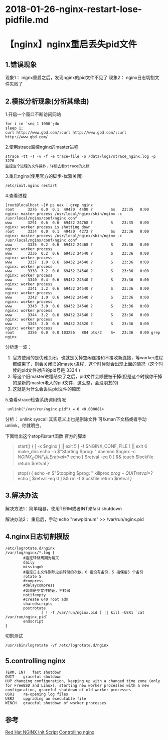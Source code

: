# 2018-01-26-nginx-restart-lose-pidfile.md


# 【nginx】nginx重启丢失pid文件
## 1.错误现象
现象1：
nignx重启之后，发现nginx的pid文件不见了
现象2：
nginx日志切割文件失败了

## 2.模拟分析现象(分析其缘由)

1.开启一个窗口不断访问网站
```shell
for i in `seq 1 1000`;do
sleep 1;
curl http://www.gbd.com/;curl http://www.gbd.com/;curl http://www.gbd.com/
```
2.使用strace监控nginx的master进程
```shell
strace -tt -T -v -f -e trace=file -o /data/logs/strace_nginx.log -p 3276
监控这个进程的文件操作，详细去看strace的文档
```
3.重启nginx(使用官方的脚步-优雅关闭)

```shell
/etc/init.nginx restart
```

4.查看进程
```shell
[root@localhost ~]# ps uax | grep nginx   
root      3276  0.0  0.1  49420  4400 ?        Ss   23:35   0:00 nginx: master process /usr/local/nginx/sbin/nginx -c /usr/local/nginx/conf/nginx.conf
www       3291  0.6  0.6  69432 24768 ?        S    23:35   0:00 nginx: worker process is shutting down                         
root      3334  0.0  0.1  49420  4272 ?        Ss   23:36   0:00 nginx: master process /usr/local/nginx/sbin/nginx -c /usr/local/nginx/conf/nginx.conf
www       3335  0.2  0.6  69432 24468 ?        S    23:36   0:00 nginx: worker process                                          
www       3336  0.2  0.6  69432 24540 ?        S    23:36   0:00 nginx: worker process                                          
www       3337  1.0  0.6  69432 24540 ?        S    23:36   0:00 nginx: worker process                                          
www       3338  3.2  0.6  69432 24540 ?        S    23:36   0:00 nginx: worker process                                          
www       3340  0.4  0.6  69432 24540 ?        S    23:36   0:00 nginx: worker process                                          
www       3341  3.2  0.6  69432 24540 ?        S    23:36   0:00 nginx: worker process                                          
www       3342  1.0  0.6  69432 24540 ?        S    23:36   0:00 nginx: worker process                                          
www       3343  3.0  0.6  69432 24540 ?        S    23:36   0:00 nginx: worker process                                          
www       3344  3.2  0.6  69432 24540 ?        S    23:36   0:00 nginx: worker process                                          
www       3345  2.0  0.6  69432 24520 ?        S    23:36   0:00 nginx: worker process                                          
root      3356  0.0  0.0 103256   884 pts/2    S+   23:36   0:00 grep nginx
```
分析走一波：
1. 官方使用的是优雅关闭，也就是关掉空闲连接和不接收新连接，等worker进程都结束了，则会关闭旧的master进程，这个时候就会出现上面的情况（这个时候的pid文件对应的pid号是 3334 ) 
2. 等这个旧master进程结束了之后，pid文件会顺便被干掉(但是这个时候你干掉的是新的master老大的pid文件，这么整，会没朋友的)
3. 这就是为什么会丢失pid文件的原因

5.查看strace检查系统调用情况
```shell
 unlink("/var/run/nginx.pid") = 0 <0.000081>
```
分析：
unlink syscall 其实意义上也是删除文件
可以man下文档或者手动unlink，你就明白。


下面给出这个stop和start函数 官方的脚本
>start() {
    [ -x $nginx ] || exit 5
    [ -f $NGINX_CONF_FILE ] || exit 6
    make_dirs
    echo -n $"Starting $prog: "
    daemon $nginx -c $NGINX_CONF_FILE
    retval=$?
    echo
    [ $retval -eq 0 ] && touch $lockfile
    return $retval
}

>stop() {
    echo -n $"Stopping $prog: "
    killproc $prog -QUIT
    retval=$?
    echo
    [ $retval -eq 0 ] && rm -f $lockfile
    return $retval
}
## 3.解决办法

解决方法1：简单粗暴，使用TERM或者INT来fast shutdown

解决办法2： 重启后，手动
echo "newpidnum" >> /var/run/nginx.pid

## 4.nginx日志切割模版
```shell
/etc/logrotate.d/nginx
/var/log/nginx/*.log {
        #指定转储周期为每天
        daily
        missingok
        #指定日志文件删除之前转储的次数，0 指没有备份，5 指保留5 个备份
        rotate 5
        #compress
        #delaycompress
        #如果是空文件的话，不转储
        notifempty
        #create 640 root adm
        sharedscripts
        postrotate
                [ ! -f /var/run/nginx.pid ] || kill -USR1 `cat /var/run/nginx.pid`
        endscript
}
```
切割测试
```shell
/usr/sbin/logrotate -vf /etc/logrotate.d/nginx
```

## 5.controlling nginx

```shell
TERM, INT	fast shutdown
QUIT	graceful shutdown
HUP	changing configuration, keeping up with a changed time zone (only for FreeBSD and Linux), starting new worker processes with a new configuration, graceful shutdown of old worker processes
USR1	re-opening log files
USR2	upgrading an executable file
WINCH	graceful shutdown of worker processes
```
## 参考
[Red Hat NGINX Init Script](https://www.nginx.com/resources/wiki/start/topics/examples/redhatnginxinit/)
[Controlling nginx](http://nginx.org/en/docs/control.html)